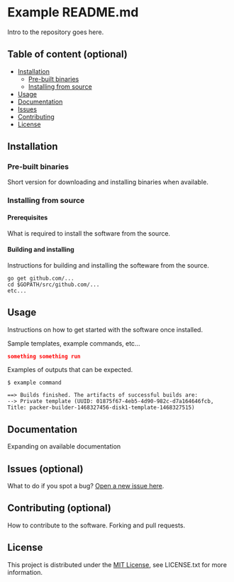 # Example README.md

Intro to the repository goes here.

## Table of content (optional)
* [Installation](#installation)
	* [Pre-built binaries](#pre-built-binaries)
	* [Installing from source](#installing-from-source)
* [Usage](#usage)
* [Documentation](#documentation)
* [Issues](#issues-optional)
* [Contributing](#contributing-optional)
* [License](#license)

## Installation

### Pre-built binaries

Short version for downloading and installing binaries when available.

### Installing from source

#### Prerequisites

What is required to install the software from the source.

#### Building and installing

Instructions for building and installing the softeware from the source.

```
go get github.com/...
cd $GOPATH/src/github.com/...
etc...
```

## Usage

Instructions on how to get started with the software once installed.

Sample templates, example commands, etc...

```json
something something run
```

Examples of outputs that can be expected.

```
$ example command

==> Builds finished. The artifacts of successful builds are:
--> Private template (UUID: 01875f67-4eb5-4d90-982c-d7a164646fcb, Title: packer-builder-1468327456-disk1-template-1468327515)
```

## Documentation

Expanding on available documentation

## Issues (optional)

What to do if you spot a bug? [Open a new issue here](https://github.com/Raiou/test/issues/new).

## Contributing (optional)

How to contribute to the software. Forking and pull requests.

## License

This project is distributed under the [MIT License](https://opensource.org/licenses/MIT), see LICENSE.txt for more information.
